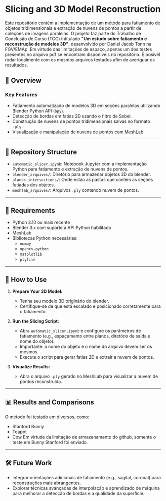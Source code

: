# Slicing and 3D Model Reconstruction

Este repositório contém a implementação de um método para fatiamento de objetos tridimensionais e extração de nuvens de pontos a partir de coleções de imagens paralelas. O projeto faz parte do Trabalho de Conclusão de Curso (TCC) intitulado **"Um estudo sobre fatiamento e reconstrução de modelos 3D"**, desenvolvido por Daniel Jacob Tonn na FGV/EMAp.
Em virtude das limitações de espaço, apenas um dos testes presentes no arquivo pdf se encontram disponíveis no repositório. É posível rodar localmente com os mesmos arquivos testados afim de averiguar os resultados.

## 📖 Overview

### Key Features
- Fatiamento automatizado de modelos 3D em seções paralelas utilizando Blender Python API (`bpy`).
- Detecção de bordas em fatias 2D usando o filtro de Sobel.
- Construção de nuvens de pontos tridimensionais salvas no formato `.ply`.
- Visualização e manipulação de nuvens de pontos com MeshLab.

---

## 📂 Repository Structure

- `automatic_slicer.ipynb`: Notebook Jupyter com a implementação Python para fatiamento e extração de nuvens de pontos.
- `blender_arquives/`: Diretório para armazenar objetos 3D do blender.
- `planes_intersections/`: Onde estão as pastas que contém as seções fatiadas dos objetos.
- `meshlab_arquives/`: Arquivos `.ply` contendo nuvem de pontos.

---

## 🔧 Requirements

- Python 3.10 ou mais recente
- Blender 3.x com suporte à API Python habilitado
- MeshLab
- Bibliotecas Python necessárias: 
  - `numpy`
  - `opencv-python`
  - `matplotlib`
  - `plyfile`

---

## 🚀 How to Use

1. **Prepare Your 3D Model:**
   - Tenha seu modelo 3D originário do blender.
   - Certifique-se de que está escalado e posicionado corretamente para o fatiamento.

2. **Run the Slicing Script:**
   - Abra `automatic_slicer.ipynb` e configure os parâmetros de fatiamento (e.g., espaçamento entre planos, diretório de saída e nome do objeto).
   - Importante: o nome do objeto e o nome do arquivo devem ser os mesmos.
   - Execute o script para gerar fatias 2D e extrair a nuvem de pontos.

3. **Visualize Results:**
   - Abra o arquivo `.ply` gerado no MeshLab para visualizar a nuvem de pontos reconstruída.

---

## 📊 Results and Comparisons

O método foi testado em diversos, como:
- Stanford Bunny
- Teapot
- Cow
Em virtude da limitação de armazenamento do github, somente o teste em Bunny Stanford foi enviado.
---

## 🛠️ Future Work

- Integrar orientações adicionais de fatiamento (e.g., sagital, coronal) para reconstruções mais abrangentes.
- Explorar técnicas avançadas de interpolação e aprendizado de máquina para melhorar a detecção de bordas e a qualidade da superfície.


